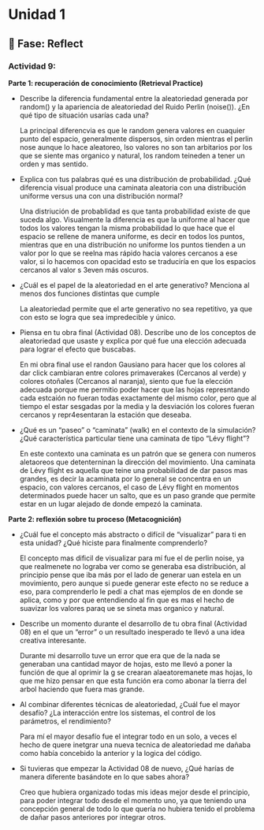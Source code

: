 # Unidad 1

## 🤔 Fase: Reflect

### Actividad 9:

**Parte 1: recuperación de conocimiento (Retrieval Practice)**

- Describe la diferencia fundamental entre la aleatoriedad generada por random() y la apariencia de aleatoriedad del Ruido Perlin (noise()). ¿En qué tipo de situación usarías cada una?

  
  La principal diferencvia es que le random genera valores en cuaquier punto del espacio, generalmente dispersos, sin orden mientras el perlin nose aunque lo hace aleatoreo, lso valores no son tan arbitarios por los que se siente mas organico y natural, los random teineden a tener un orden y mas sentido.
  
  
- Explica con tus palabras qué es una distribución de probabilidad. ¿Qué diferencia visual produce una caminata aleatoria con una distribución uniforme versus una con una distribución normal?

  
  Una distriución de probablidad es que tanta probabilidad existe de que suceda algo. Visualmente la diferencia es que la uniforme al hacer que todos los valores tengan la misma probabilidad lo que hace que el espacio se rellene de manera uniforme, es decir en todos los puntos, mientras que en una distribución no uniforme los puntos tienden a un valor por lo que se reelna mas rápido hacia valores cercanos a ese valor, si lo hacemos con opacidad esto se traduciría en que los espacios cercanos al valor s 3even más oscuros. 



- ¿Cuál es el papel de la aleatoriedad en el arte generativo? Menciona al menos dos funciones distintas que cumple

  
  La aleatoriedad permite que el arte generativo no sea repetitivo, ya que con esto se logra que sea impredecible y único.


  
- Piensa en tu obra final (Actividad 08). Describe uno de los conceptos de aleatoriedad que usaste y explica por qué fue una elección adecuada para lograr el efecto que buscabas.
  
  En mi obra final use el randon Gausiano para hacer que los colores al dar click cambiaran entre colores primaverakes (Cercanos al verde) y colores otoñales (Cercanos al naranja), siento que fue la elección adecuada porque me permitio poder hacer que las hojas represntando cada estcaión no fueran todas exactamente del mismo color, pero que al tiempo el estar sesgadas por la media y la desviación los colores fueran cercanos y repr4esentaran la estación que deseaba.
  
- ¿Qué es un “paseo” o “caminata” (walk) en el contexto de la simulación? ¿Qué característica particular tiene una caminata de tipo “Lévy flight”?

  En este contexto una caminata es un patrón que se genera con numeros aletaoreos que detenterninan la dirección del movimiento. Una caminata de Lévy flight es aquella que teine una probabilidad de dar pasos mas grandes, es decir la acaminata por lo general se concentra en un espacio, con valores cercanos, el caso de Lévy flight en momentos determinados puede hacer un salto, que es un paso grande que permite estar en un lugar alejado de donde empezó la caminata.
  
**Parte 2: reflexión sobre tu proceso (Metacognición)**
- ¿Cuál fue el concepto más abstracto o difícil de “visualizar” para ti en esta unidad? ¿Qué hiciste para finalmente comprenderlo?

  
   El concepto mas dificil de visualizar para mí fue el de perlin noise, ya que realmenete no lograba ver como se generaba esa distribución, al principio pense que iba más por el lado de generar uan estela en un movimiento, pero aunque si puede generar este efecto no se reduce a eso, para comprenderlo le pedí a chat mas ejemplos de en donde se aplica, como y por que entendiendo al fin que es mas el hecho de suavizar los valores paraq ue se sineta mas organico y natural.

  
- Describe un momento durante el desarrollo de tu obra final (Actividad 08) en el que un “error” o un resultado inesperado te llevó a una idea creativa interesante.
  
  Durante mi desarrollo tuve un error que era que de la nada se generaban una cantidad mayor de hojas, esto me llevó a poner la función de que al oprimir la g se crearan alaeatoremanete mas hojas, lo que me hizo pensar en que esta función era como abonar la tierra del arbol haciendo que fuera mas grande.
  
- Al combinar diferentes técnicas de aleatoriedad, ¿Cuál fue el mayor desafío? ¿La interacción entre los sistemas, el control de los parámetros, el rendimiento?
  
  Para mí el mayor desafío fue el integrar todo en un solo, a veces el hecho de quere inetgrar una nueva tecnica de aleatoriedad me dañaba como había concebido la anterior y la logica del código.
  
- Si tuvieras que empezar la Actividad 08 de nuevo, ¿Qué harías de manera diferente basándote en lo que sabes ahora?
  
  Creo que hubiera organizado todas mis ideas mejor desde el principio, para poder integrar todo desde el momento uno, ya que teniendo una concepción general de todo lo que quería no hubiera tenido el problema de dañar pasos anteriores por integrar otros.
